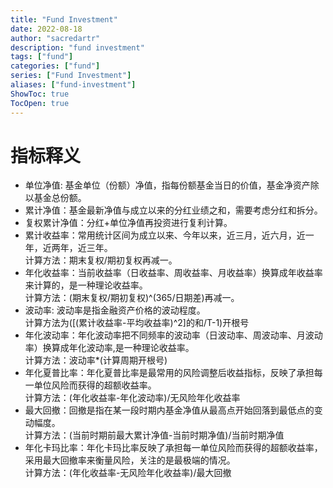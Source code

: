 ```yaml
---
title: "Fund Investment"
date: 2022-08-18
author: "sacredartr"
description: "fund investment"
tags: ["fund"]
categories: ["fund"]
series: ["Fund Investment"]
aliases: ["fund-investment"]
ShowToc: true
TocOpen: true
---
```


# 指标释义

* 单位净值: 基金单位（份额）净值，指每份额基金当日的价值，基金净资产除以基金总份额。
* 累计净值：基金最新净值与成立以来的分红业绩之和，需要考虑分红和拆分。
* 复权累计净值：分红+单位净值再投资进行复利计算。
* 累计收益率：常用统计区间为成立以来、今年以来，近三月，近六月，近一年，近两年，近三年。</br>
            计算方法：期末复权/期初复权再减一。   
* 年化收益率：当前收益率（日收益率、周收益率、月收益率）换算成年收益率来计算的，是一种理论收益率。</br>
            计算方法：(期末复权/期初复权)^(365/日期差)再减一。
* 波动率: 波动率是指金融资产价格的波动程度。</br>
        计算方法为([(累计收益率-平均收益率)^2]的和/T-1)开根号
* 年化波动率：年化波动率把不同频率的波动率（日波动率、周波动率、月波动率）换算成年化波动率,是一种理论收益率。</br>
        计算方法：波动率*(计算周期开根号)
* 年化夏普比率：年化夏普比率是最常用的风险调整后收益指标，反映了承担每一单位风险而获得的超额收益率。</br>
        计算方法：(年化收益率-年化波动率)/无风险年化收益率
* 最大回撤：回撤是指在某一段时期内基金净值从最高点开始回落到最低点的变动幅度。</br>
        计算方法：(当前时期前最大累计净值-当前时期净值)/当前时期净值
* 年化卡玛比率：年化卡玛比率反映了承担每一单位风险而获得的超额收益率，采用最大回撤率来衡量风险，关注的是最极端的情况。</br>
        计算方法：(年化收益率-无风险年化收益率)/最大回撤


